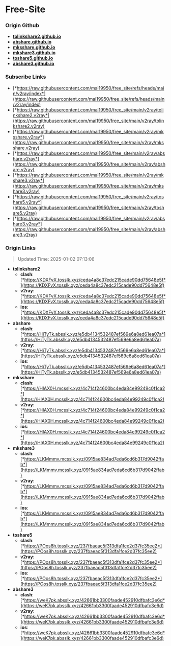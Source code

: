 # Free-Site

### Origin Github

- [**tolinkshare2.github.io**](https://github.com/tolinkshare2/tolinkshare2.github.io)
- [**abshare.github.io**](https://github.com/abshare/abshare.github.io)
- [**mksshare.github.io**](https://github.com/mksshare/mksshare.github.io)
- [**mkshare3.github.io**](https://github.com/mkshare3/mkshare3.github.io)
- [**toshare5.github.io**](https://github.com/toshare5/toshare5.github.io)
- [**abshare3.github.io**](https://github.com/abshare3/abshare3.github.io)

### Subscribe Links

- [*https://raw.githubusercontent.com/mai19950/free_site/refs/heads/main/v2ray/index*](https://raw.githubusercontent.com/mai19950/free_site/refs/heads/main/v2ray/index)
- [*https://raw.githubusercontent.com/mai19950/free_site/main/v2ray/tolinkshare2.v2ray*](https://raw.githubusercontent.com/mai19950/free_site/main/v2ray/tolinkshare2.v2ray)
- [*https://raw.githubusercontent.com/mai19950/free_site/main/v2ray/mksshare.v2ray*](https://raw.githubusercontent.com/mai19950/free_site/main/v2ray/mksshare.v2ray)
- [*https://raw.githubusercontent.com/mai19950/free_site/main/v2ray/abshare.v2ray*](https://raw.githubusercontent.com/mai19950/free_site/main/v2ray/abshare.v2ray)
- [*https://raw.githubusercontent.com/mai19950/free_site/main/v2ray/mkshare3.v2ray*](https://raw.githubusercontent.com/mai19950/free_site/main/v2ray/mkshare3.v2ray)
- [*https://raw.githubusercontent.com/mai19950/free_site/main/v2ray/toshare5.v2ray*](https://raw.githubusercontent.com/mai19950/free_site/main/v2ray/toshare5.v2ray)
- [*https://raw.githubusercontent.com/mai19950/free_site/main/v2ray/abshare3.v2ray*](https://raw.githubusercontent.com/mai19950/free_site/main/v2ray/abshare3.v2ray)

### Origin Links

> Updated Time: 2025-01-02 07:13:06

- **tolinkshare2**
  - **clash**: [*https://KDXFvX.tosslk.xyz/ceda4a8c37edc215cade90dd75648e5f*](https://KDXFvX.tosslk.xyz/ceda4a8c37edc215cade90dd75648e5f)
  - **v2ray**: [*https://KDXFvX.tosslk.xyz/ceda4a8c37edc215cade90dd75648e5f*](https://KDXFvX.tosslk.xyz/ceda4a8c37edc215cade90dd75648e5f)
  - **ios**: [*https://KDXFvX.tosslk.xyz/ceda4a8c37edc215cade90dd75648e5f*](https://KDXFvX.tosslk.xyz/ceda4a8c37edc215cade90dd75648e5f)
- **abshare**
  - **clash**: [*https://HiTyTk.absslk.xyz/e5db4134532487ef569e6a8ed61ea07a*](https://HiTyTk.absslk.xyz/e5db4134532487ef569e6a8ed61ea07a)
  - **v2ray**: [*https://HiTyTk.absslk.xyz/e5db4134532487ef569e6a8ed61ea07a*](https://HiTyTk.absslk.xyz/e5db4134532487ef569e6a8ed61ea07a)
  - **ios**: [*https://HiTyTk.absslk.xyz/e5db4134532487ef569e6a8ed61ea07a*](https://HiTyTk.absslk.xyz/e5db4134532487ef569e6a8ed61ea07a)
- **mksshare**
  - **clash**: [*https://HlAX0H.mcsslk.xyz/4c714f24600bc4eda84e99249c0f1ca2*](https://HlAX0H.mcsslk.xyz/4c714f24600bc4eda84e99249c0f1ca2)
  - **v2ray**: [*https://HlAX0H.mcsslk.xyz/4c714f24600bc4eda84e99249c0f1ca2*](https://HlAX0H.mcsslk.xyz/4c714f24600bc4eda84e99249c0f1ca2)
  - **ios**: [*https://HlAX0H.mcsslk.xyz/4c714f24600bc4eda84e99249c0f1ca2*](https://HlAX0H.mcsslk.xyz/4c714f24600bc4eda84e99249c0f1ca2)
- **mkshare3**
  - **clash**: [*https://LKMmmv.mcsslk.xyz/0915ae834ad7eda6cd6b317d9042ffab*](https://LKMmmv.mcsslk.xyz/0915ae834ad7eda6cd6b317d9042ffab)
  - **v2ray**: [*https://LKMmmv.mcsslk.xyz/0915ae834ad7eda6cd6b317d9042ffab*](https://LKMmmv.mcsslk.xyz/0915ae834ad7eda6cd6b317d9042ffab)
  - **ios**: [*https://LKMmmv.mcsslk.xyz/0915ae834ad7eda6cd6b317d9042ffab*](https://LKMmmv.mcsslk.xyz/0915ae834ad7eda6cd6b317d9042ffab)
- **toshare5**
  - **clash**: [*https://POos8h.tosslk.xyz/237fbaeac5f313dfa1fce2d37fc35ee2*](https://POos8h.tosslk.xyz/237fbaeac5f313dfa1fce2d37fc35ee2)
  - **v2ray**: [*https://POos8h.tosslk.xyz/237fbaeac5f313dfa1fce2d37fc35ee2*](https://POos8h.tosslk.xyz/237fbaeac5f313dfa1fce2d37fc35ee2)
  - **ios**: [*https://POos8h.tosslk.xyz/237fbaeac5f313dfa1fce2d37fc35ee2*](https://POos8h.tosslk.xyz/237fbaeac5f313dfa1fce2d37fc35ee2)
- **abshare3**
  - **clash**: [*https://weK7pk.absslk.xyz/42661bb3300faade452910dfbafc3e6d*](https://weK7pk.absslk.xyz/42661bb3300faade452910dfbafc3e6d)
  - **v2ray**: [*https://weK7pk.absslk.xyz/42661bb3300faade452910dfbafc3e6d*](https://weK7pk.absslk.xyz/42661bb3300faade452910dfbafc3e6d)
  - **ios**: [*https://weK7pk.absslk.xyz/42661bb3300faade452910dfbafc3e6d*](https://weK7pk.absslk.xyz/42661bb3300faade452910dfbafc3e6d)
